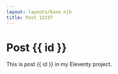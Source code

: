 ```yaml
---
layout: layouts/base.njk
title: Post 12237
---
```


# Post {{ id }}

This is post {{ id }} in my Eleventy project.
